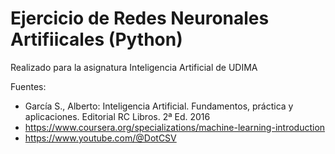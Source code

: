 # Ejercicio de Redes Neuronales Artifiicales (Python)

Realizado para la asignatura Inteligencia Artificial de UDIMA


Fuentes: 
- García S., Alberto: Inteligencia Artificial. Fundamentos, práctica y aplicaciones. Editorial RC Libros. 2ª Ed. 2016
- https://www.coursera.org/specializations/machine-learning-introduction
- https://www.youtube.com/@DotCSV
